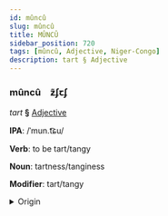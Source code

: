 ```yaml
---
id: mûncû
slug: mûncû
title: MÛNCÛ
sidebar_position: 720
tags: [mûncû, Adjective, Niger-Congo]
description: tart § Adjective
---
```


### mûncû&emsp;<span kind="abugida">ƶ̃ʄꞇʄ</span>

*tart* **§** [Adjective](../../tags/Adjective)

**IPA**: /ˈmun.t͡ɕu/

**Verb**: to be tart/tangy

**Noun**: tartness/tanginess

**Modifier**: tart/tangy

<details>
    <summary>Origin</summary>
    Xhosa -muncu /mu.ᵑǀu/<br/>
    <em>Niger-Congo Language Family</em>
</details>